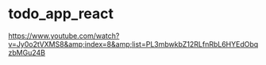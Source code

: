 # todo_app_react
https://www.youtube.com/watch?v=Jy0o2tVXMS8&amp;index=8&amp;list=PL3mbwkbZ12RLfnRbL6HYEdObqzbMGu24B
